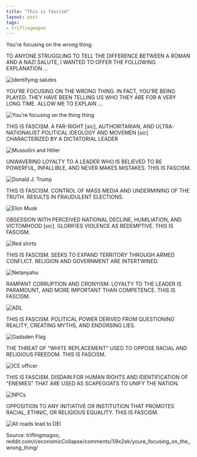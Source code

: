 ```yaml
---
title: "This is fascism"
layout: post
tags:
- triflingmagoo
---
```


You're focusing on the wrong thing.

TO ANYONE STRUGGLING TO TELL THE DIFFERENCE BETWEEN A ROMAN AND A NAZI SALUTE, I WANTED TO OFFER THE FOLLOWING EXPLANATION ...

![Identifying salutes](/assets/2025-01-25-01-this-is-fascism.jpg "Identifying salutes")

YOU'RE FOCUSING ON THE WRONG THING. IN FACT, YOU'RE BEING PLAYED. THEY HAVE BEEN TELLING US WHO THEY ARE FOR A VERY LONG TIME. ALLOW ME TO EXPLAIN ...

![You're focusing on the thing thing](/assets/2025-01-25-02-this-is-fascism.jpg "You're focusing on the thing thing")

THIS IS FASCISM. A FAR-RIGHT [*sic*], AUTHORITARIAN, AND ULTRA-NATIONALIST POLITICAL IDEOLOGY AND MOVEMEN [*sic*] CHARACTERIZED BY A DICTATORIAL LEADER

![Mussolini and Hitler](/assets/2025-01-25-03-this-is-fascism.jpg "Mussolini and Hitler")

UNWAVERING LOYALTY TO A LEADER WHO IS BELIEVED TO BE POWERFUL, INFALLIBLE, AND NEVER MAKES MISTAKES. THIS IS FASCISM.

![Donald J. Trump](/assets/2025-01-25-04-this-is-fascism.jpg "Donald J. Trump")

THIS IS FASCISM. CONTROL OF MASS MEDIA AND UNDERMINING OF THE TRUTH. RESULTS IN
FRAUDULENT ELECTIONS.

![Elon Musk](/assets/2025-01-25-05-this-is-fascism.jpg "Elon Musk")

OBSESSION WITH PERCEIVED NATIONAL DECLINE, HUMILIATION, AND VICTOMHOOD [*sic*]. GLORIFIES VIOLENCE AS REDEMPTIVE. THIS IS FASCISM.

![Red shirts](/assets/2025-01-25-06-this-is-fascism.jpg "Red shirts")

THIS IS FASCISM. SEEKS TO EXPAND TERRITORY THROUGH ARMED CONFLICT. RELIGION AND GOVERNMENT ARE INTERTWINED.

![Netanyahu](/assets/2025-01-25-07-this-is-fascism.jpg "Netanyahu")

RAMPANT CORRUPTION AND CRONYISM. LOYALTY TO THE LEADER IS PARAMOUNT, AND MORE IMPORTANT THAN COMPETENCE. THIS IS FASCISM.

![ADL](/assets/2025-01-25-08-this-is-fascism.jpg "ADL")

THIS IS FASCISM. POLITICAL POWER DERIVED FROM QUESTIONING REALITY, CREATING MYTHS, AND ENDORSING LIES.

![Gadsden Flag](/assets/2025-01-25-09-this-is-fascism.jpg "Gadsden Flag")

THE THREAT OF "WHITE REPLACEMENT" USED TO OPPOSE RACIAL AND RELIGIOUS FREEDOM. THIS IS FASCISM.

![ICE officer](/assets/2025-01-25-10-this-is-fascism.jpg "ICE officer")

THIS IS FASCISM. DISDAIN FOR HUMAN RIGHTS AND IDENTIFICATION OF "ENEMIES" THAT ARE USED AS SCAPEGOATS TO UNIFY THE NATION.

![NPCs](/assets/2025-01-25-11-this-is-fascism.jpg "NPCs")

OPPOSITION TO ANY INITIATIVE OR INSTITUTION THAT PROMOTES RACIAL, ETHNIC, OR RELIGIOUS EQUALITY. THIS IS FASCISM.

![All roads lead to DEI](/assets/2025-01-25-12-this-is-fascism.jpg "All roads lead to DEI")

Source: triflingmagoo, reddit.com/r/economicCollapse/comments/1i9x2ek/youre_focusing_on_the_wrong_thing/
